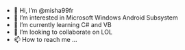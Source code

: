 - 👋 Hi, I’m @misha99fr
- 👀 I’m interested in Microsoft Windows Android Subsystem
- 🌱 I’m currently learning C# and VB
- 💞️ I’m looking to collaborate on LOL
- 📫 How to reach me ...

<!---
misha99fr/misha99fr is a ✨ special ✨ repository because its `README.md` (this file) appears on your GitHub profile.
You can click the Preview link to take a look at your changes.
--

